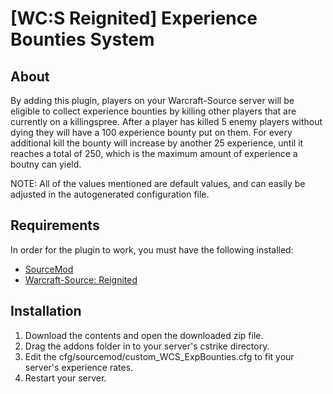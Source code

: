 # [WC:S Reignited] Experience Bounties System

## About
By adding this plugin, players on your Warcraft-Source server will be eligible to collect experience bounties by killing other players that are currently on a killingspree.
After a player has killed 5 enemy players without dying they will have a 100 experience bounty put on them. For every additional kill the bounty will increase by another 25 experience, until it reaches a total of 250, which is the maximum amount of experience a boutny can yield.

NOTE:
All of the values mentioned are default values, and can easily be adjusted in the autogenerated configuration file.



## Requirements
In order for the plugin to work, you must have the following installed:
- [SourceMod](https://www.sourcemod.net/downloads.php?branch=stable) 
- [Warcraft-Source: Reignited](https://github.com/ThaPwned/WCS)


## Installation
1) Download the contents and open the downloaded zip file.
2) Drag the addons folder in to your server's cstrike directory.
3) Edit the cfg/sourcemod/custom_WCS_ExpBounties.cfg to fit your server's experience rates.
4) Restart your server.
